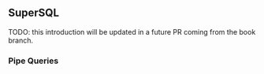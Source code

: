 ## SuperSQL

TODO: this introduction will be updated in a future PR coming from the book branch.

### Pipe Queries
